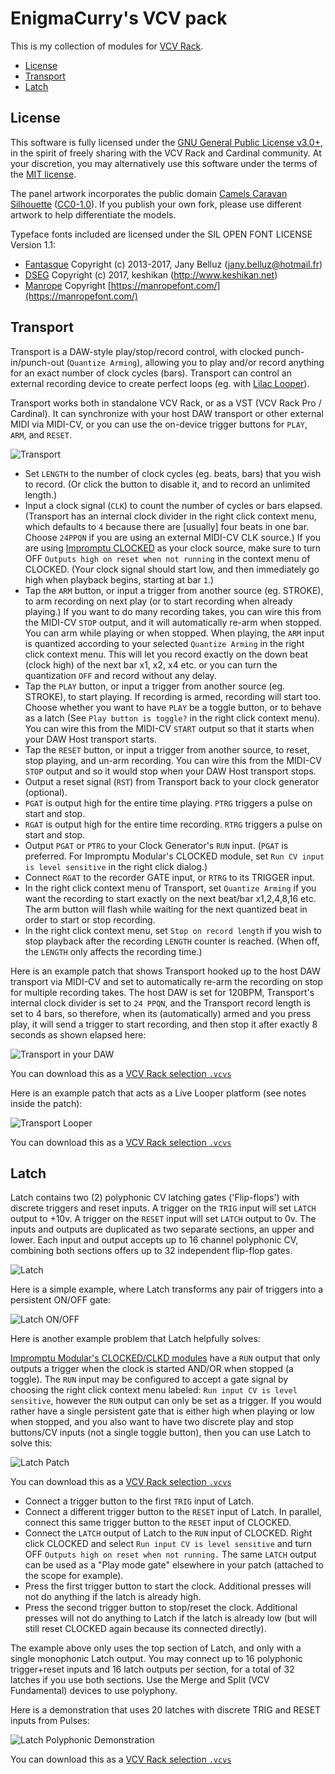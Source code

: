 EnigmaCurry's VCV pack
==============================

This is my collection of modules for [VCV Rack](https://vcvrack.com/).

 * [License](#License)
 * [Transport](#Transport)
 * [Latch](#Latch)

## License

This software is fully licensed under the [GNU General Public License
v3.0+](https://github.com/EnigmaCurry/EnigmaCurry-vcv-pack/blob/v2/LICENSE),
in the spirit of freely sharing with the VCV Rack and Cardinal
community. At your discretion, you may alternatively use this software
under the terms of the [MIT
license](https://github.com/EnigmaCurry/EnigmaCurry-vcv-pack/blob/v2/LICENSE.MIT).

The panel artwork incorporates the public domain [Camels Caravan
Silhouette](https://openclipart.org/detail/242201/camels-caravan-silhouette)
([CC0-1.0](https://creativecommons.org/publicdomain/zero/1.0/)). If
you publish your own fork, please use different artwork to help
differentiate the models.

Typeface fonts included are licensed under the SIL OPEN FONT LICENSE Version 1.1:

  * [Fantasque](https://github.com/EnigmaCurry/EnigmaCurry-vcv-pack/blob/v2/res/fonts/Fantasque/LICENSE.txt) Copyright (c) 2013-2017, Jany Belluz (jany.belluz@hotmail.fr)
  * [DSEG](https://github.com/EnigmaCurry/EnigmaCurry-vcv-pack/blob/v2/res/fonts/dseg/DSEG-LICENSE.txt) Copyright (c) 2017, keshikan (http://www.keshikan.net)
  * [Manrope](https://github.com/EnigmaCurry/EnigmaCurry-vcv-pack/blob/v2/res/fonts/manrope/LICENSE.txt) Copyright [https://manropefont.com/](https://manropefont.com/)

## Transport

Transport is a DAW-style play/stop/record control, with clocked
punch-in/punch-out (`Quantize Arming`), allowing you to play and/or
record anything for an exact number of clock cycles (bars). Transport
can control an external recording device to create perfect loops (eg.
with [Lilac Looper](https://library.vcvrack.com/LilacLoop/Looper)).

Transport works both in standalone VCV Rack, or as a VST (VCV Rack Pro
/ Cardinal). It can synchronize with your host DAW transport or other
external MIDI via MIDI-CV, or you can use the on-device trigger
buttons for `PLAY`, `ARM`, and `RESET`.

![Transport](screenshots/Transport.png)

 * Set `LENGTH` to the number of clock cycles (eg. beats, bars) that
   you wish to record. (Or click the button to disable it, and to
   record an unlimited length.)
 * Input a clock signal (`CLK`) to count the number of cycles or bars
   elapsed. (Transport has an internal clock divider in the right
   click context menu, which defaults to `4` because there are
   [usually] four beats in one bar. Choose `24PPQN` if you are using
   an external MIDI-CV CLK source.) If you are using [Impromptu
   CLOCKED](https://library.vcvrack.com/ImpromptuModular/Clocked-Clkd)
   as your clock source, make sure to turn OFF `Outputs high on reset
   when not running` in the context menu of CLOCKED. (Your clock
   signal should start low, and then immediately go high when playback
   begins, starting at bar `1`.)
 * Tap the `ARM` button, or input a trigger from another source (eg.
   STROKE), to arm recording on next play (or to start recording when
   already playing.) If you want to do many recording takes, you can
   wire this from the MIDI-CV `STOP` output, and it will automatically
   re-arm when stopped. You can arm while playing or when stopped.
   When playing, the `ARM` input is quantized according to your
   selected `Quantize Arming` in the right click context menu. This
   will let you record exactly on the down beat (clock high) of the
   next bar x1, x2, x4 etc. or you can turn the quantization `OFF` and
   record without any delay.
 * Tap the `PLAY` button, or input a trigger from another source (eg.
   STROKE), to start playing. If recording is armed, recording will
   start too. Choose whether you want to have `PLAY` be a toggle
   button, or to behave as a latch (See `Play button is toggle?` in
   the right click context menu). You can wire this from the MIDI-CV
   `START` output so that it starts when your DAW Host transport
   starts.
 * Tap the `RESET` button, or input a trigger from another source, to
   reset, stop playing, and un-arm recording. You can wire this from
   the MIDI-CV `STOP` output and so it would stop when your DAW Host
   transport stops.
 * Output a reset signal (`RST`) from Transport back to your clock
   generator (optional).
 * `PGAT` is output high for the entire time playing. `PTRG` triggers
   a pulse on start and stop.
 * `RGAT` is output high for the entire time recording. `RTRG`
   triggers a pulse on start and stop.
 * Output `PGAT` or `PTRG` to your Clock Generator's `RUN` input.
   (`PGAT` is preferred. For Impromptu Modular's CLOCKED module, set
   `Run CV input is level sensitive` in the right click dialog.)
 * Connect `RGAT` to the recorder GATE input, or `RTRG` to its TRIGGER
   input.
 * In the right click context menu of Transport, set `Quantize Arming`
   if you want the recording to start exactly on the next beat/bar
   x1,2,4,8,16 etc. The arm button will flash while waiting for the
   next quantized beat in order to start or stop recording.
 * In the right click context menu, set `Stop on record length` if you
   wish to stop playback after the recording `LENGTH` counter is
   reached. (When off, the `LENGTH` only affects the recording time.)

Here is an example patch that shows Transport hooked up to the host
DAW transport via MIDI-CV and set to automatically re-arm the
recording on stop for multiple recording takes. The host DAW is set
for 120BPM, Transport's internal clock divider is set to `24 PPQN`,
and the Transport record length is set to 4 bars, so therefore, when
its (automatically) armed and you press play, it will send a trigger
to start recording, and then stop it after exactly 8 seconds as shown
elapsed here:

![Transport in your DAW](screenshots/TransportDAWClock.png)

You can download this as a [VCV Rack selection
`.vcvs`](https://github.com/EnigmaCurry/EnigmaCurry-vcv-pack/raw/v2/patches/Selections/Transport%20DAW%20Clock.vcvs)

Here is an example patch that acts as a Live Looper platform (see
notes inside the patch):

![Transport Looper](screenshots/TransportLooper.png)

You can download this as a [VCV Rack selection
`.vcvs`](https://github.com/EnigmaCurry/EnigmaCurry-vcv-pack/raw/v2/patches/Selections/Transport%20Looper.vcvs)

## Latch

Latch contains two (2) polyphonic CV latching gates ('Flip-flops')
with discrete triggers and reset inputs. A trigger on the `TRIG` input
will set `LATCH` output to +10v. A trigger on the `RESET` input will
set `LATCH` output to 0v. The inputs and outputs are duplicated as two
separate sections, an upper and lower. Each input and output accepts
up to 16 channel polyphonic CV, combining both sections offers up to
32 independent flip-flop gates.

![Latch](screenshots/Latch.png)

Here is a simple example, where Latch transforms any pair of triggers
into a persistent ON/OFF gate:

![Latch ON/OFF](screenshots/LatchOnOff.png)

Here is another example problem that Latch helpfully solves:

[Impromptu Modular's CLOCKED/CLKD
modules](https://library.vcvrack.com/ImpromptuModular/Clocked-Clkd)
have a `RUN` output that only outputs a trigger when the clock is
started AND/OR when stopped (a toggle). The `RUN` input may be
configured to accept a gate signal by choosing the right click context
menu labeled: `Run input CV is level sensitive`, however the `RUN`
output can only be set as a trigger. If you would rather have a single
persistent gate that is either high when playing or low when stopped,
and you also want to have two discrete play and stop buttons/CV inputs
(not a single toggle button), then you can use Latch to solve this:

![Latch Patch](screenshots/LatchPatch.png)

You can download this as a [VCV Rack selection
`.vcvs`](https://github.com/EnigmaCurry/EnigmaCurry-vcv-pack/raw/v2/patches/Selections/Latch%20CLKD.vcvs)

 * Connect a trigger button to the first `TRIG` input of Latch.
 * Connect a different trigger button to the `RESET` input of Latch.
   In parallel, connect this same trigger button to the `RESET` input
   of CLOCKED.
 * Connect the `LATCH` output of Latch to the `RUN` input of CLOCKED.
   Right click CLOCKED and select `Run input CV is level sensitive`
   and turn OFF `Outputs high on reset when not running.` The same
   `LATCH` output can be used as a "Play mode gate" elsewhere in your
   patch (attached to the scope for example).
 * Press the first trigger button to start the clock. Additional
   presses will not do anything if the latch is already high.
 * Press the second trigger button to stop/reset the clock. Additional
   presses will not do anything to Latch if the latch is already low
   (but will still reset CLOCKED again because its connected
   directly).

The example above only uses the top section of Latch, and only with a
single monophonic Latch output. You may connect up to 16 polyphonic
trigger+reset inputs and 16 latch outputs per section, for a total of
32 latches if you use both sections. Use the Merge and Split (VCV
Fundamental) devices to use polyphony.

Here is a demonstration that uses 20 latches with discrete TRIG and
RESET inputs from Pulses:

![Latch Polyphonic Demonstration](screenshots/LatchPolyphonicDemonstration.png)

You can download this as a [VCV Rack selection
`.vcvs`](https://github.com/EnigmaCurry/EnigmaCurry-vcv-pack/raw/v2/patches/Selections/Latch%20Demonstration.vcvs)

